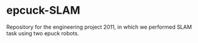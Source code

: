 # epcuck-SLAM
Repository for the engineering project 2011, in which we performed SLAM task using two epuck robots.
